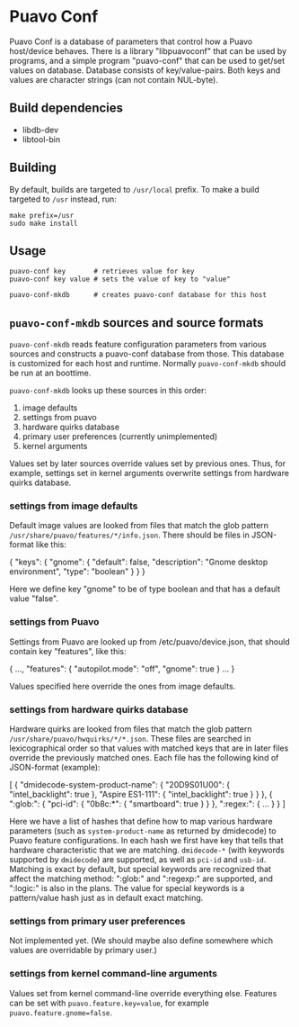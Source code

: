 # Puavo Conf

Puavo Conf is a database of parameters that control how a Puavo
host/device behaves. There is a library "libpuavoconf" that can be used
by programs, and a simple program "puavo-conf" that can be used to
get/set values on database. Database consists of key/value-pairs. Both
keys and values are character strings (can not contain NUL-byte).

## Build dependencies

- libdb-dev
- libtool-bin

## Building

By default, builds are targeted to `/usr/local` prefix. To make a build
targeted to `/usr` instead, run:

    make prefix=/usr
    sudo make install

## Usage

    puavo-conf key       # retrieves value for key
    puavo-conf key value # sets the value of key to "value"

    puavo-conf-mkdb      # creates puavo-conf database for this host

## `puavo-conf-mkdb` sources and source formats

`puavo-conf-mkdb` reads feature configuration parameters from various
sources and constructs a puavo-conf database from those.  This database
is customized for each host and runtime.  Normally `puavo-conf-mkdb`
should be run at an boottime.

`puavo-conf-mkdb` looks up these sources in this order:

  1. image defaults
  2. settings from puavo
  3. hardware quirks database
  4. primary user preferences (currently unimplemented)
  5. kernel arguments

Values set by later sources override values set by previous ones.  Thus,
for example, settings set in kernel arguments overwrite settings from
hardware quirks database.

### settings from image defaults

Default image values are looked from files that match the glob pattern
`/usr/share/puavo/features/*/info.json`.  There should be files in
JSON-format like this:

{
  "keys": {
    "gnome": {
      "default": false,
      "description": "Gnome desktop environment",
      "type": "boolean"
    }
  }
}

Here we define key "gnome" to be of type boolean and that has a default
value "false".

### settings from Puavo

Settings from Puavo are looked up from /etc/puavo/device.json, that
should contain key "features", like this:

{
  ...,
  "features": {
    "autopilot.mode": "off",
    "gnome": true
  }
  ...
}

Values specified here override the ones from image defaults.

### settings from hardware quirks database

Hardware quirks are looked from files that match the glob pattern
`/usr/share/puavo/hwquirks/*/*.json`.  These files are searched
in lexicographical order so that values with matched keys that are in
later files override the previously matched ones.  Each file has the
following kind of JSON-format (example):

[
  {
    "dmidecode-system-product-name": {
      "20D9S01U00": {
        "intel_backlight": true
      },
      "Aspire ES1-111": {
        "intel_backlight": true
      }
    }
  },
  {
    ":glob:": {
      "pci-id": {
        "0b8c:*": {
          "smartboard": true
        }
      }
    },
    ":regex:": {
      ...
    }
  }
]

Here we have a list of hashes that define how to map various hardware
parameters (such as `system-product-name` as returned by dmidecode)
to Puavo feature configurations.  In each hash we first have key that
tells that hardware characteristic that we are matching.  `dmidecode-*`
(with keywords supported by `dmidecode`) are supported, as well as
`pci-id` and `usb-id`.  Matching is exact by default, but special keywords
are recognized that affect the matching method: ":glob:" and ":regexp:"
are supported, and ":logic:" is also in the plans.  The value for special
keywords is a pattern/value hash just as in default exact matching.

### settings from primary user preferences

Not implemented yet.  (We should maybe also define somewhere
which values are overridable by primary user.)

### settings from kernel command-line arguments

Values set from kernel command-line override everything else.
Features can be set with `puavo.feature.key=value`, for example
`puavo.feature.gnome=false`.
